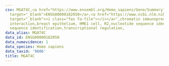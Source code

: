 ```yaml
---
csv: MGAT4C,<a href="https://www.ensembl.org/Homo_sapiens/Gene/Summary?db=core;g=ENSG00000182050"
  target="_blank">ENSG00000182050</a>,<a href="https://www.ncbi.nlm.nih.gov/pubmed/22863008"
  target="_blank"><i class="fas fa-file"></i></a>",chromatin immunoprecipitation assay,direct
  interaction,breast epithelium, HME1 cell, R2,nucleotide sequence identification,nucleotide
  sequence identification,transcriptional regulation,
data_alias: MGAT4C
data_id: ENSG00000182050
data_numevidence: 1
data_species: Homo sapiens
data_taxid: '9606'
title: MGAT4C
---
```

